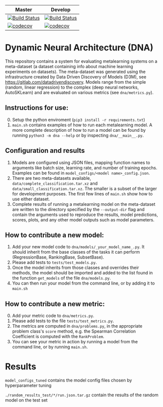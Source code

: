 | **Master**                                                                                                                                  | **Develop**                                                                                                                                 |
|----------------------------------------------------------------------------------------------------------------------------------------------|--------------------------------------------------------------------------------------------------------------------------------------------|
| [![Build Status](https://travis-ci.com/byu-dml/d3m-dynamic-neural-architecture.svg?branch=master)](https://travis-ci.com/byu-dml/d3m-dynamic-neural-architecture)                     | [![Build Status](https://travis-ci.com/byu-dml/d3m-dynamic-neural-architecture.svg?branch=develop)](https://travis-ci.com/byu-dml/d3m-dynamic-neural-architecture)                  |
| [![codecov](https://codecov.io/gh/byu-dml/d3m-dynamic-neural-architecture/branch/master/graph/badge.svg)](https://codecov.io/gh/byu-dml/d3m-dynamic-neural-architecture)  | [![codecov](https://codecov.io/gh/byu-dml/d3m-dynamic-neural-architecture/branch/develop/graph/badge.svg)](https://codecov.io/gh/byu-dml/d3m-dynamic-neural-architecture) |
# Dynamic Neural Architecture (DNA)

This repository contains a system for evaluating metalearning systems on a meta-dataset (a dataset containing info about machine learning experiments on datasets).
The meta-dataset was generated using the infrastructure created by Data Driven Discovery of Models (D3M), see https://gitlab.com/datadrivendiscovery.
Models range from the simple (random, linear regression) to the complex (deep neural networks, AutoSKLearn) and are evaluated on various metrics (see `dna/metrics.py`).

## Instructions for use:
0. Setup the python enviroment (`pip3 install -r requirements.txt`)
1. `main.sh` contains examples of how to run each metalearning model.
A more complete description of how to run a model can be found by running `python3 -m dna --help` or by inspecting `dna/__main__.py`.

## Configuration and results
1. Models are configured using JSON files, mapping function names to arguments like batch size, learning rate, and number of training epochs.
Examples can be found in `model_configs/<model name>_config.json`.
2. There are two meta-datasets available, `data/complete_classification.tar.xz` and `data/small_classification.tar.xz`.
The smaller is a subset of the larger for development purposes.
The first few lines of `main.sh` show how to use either dataset.
3. Complete results of running a metalearning model on the meta-dataset are written to the directory specified by the `--output-dir` flag and contain the arguments used to reproduce the results, model predictions, scores, plots, and any other model outputs such as model parameters.

## How to contribute a new model:
1. Add your new model code to `dna/models/_your_model_name_.py`.  It should inherit from the base classes of the tasks it can perform (RegressionBase, RankingBase, SubsetBase).
2. Please add tests to `tests/test_models.py`.
3. Once the model inherits from those classes and overrides their methods, the model should be imported and added to the list found in the function `get_models` of the file `dna/models.py`.
4. You can then run your model from the command line, or by adding it to `main.sh`

## How to contribute a new metric:
0. Add your metric code to `dna/metrics.py`.
1. Please add tests to the file `tests/test_metrics.py`.
2. The metrics are computed in `dna/problems.py`, in the appropriate problem class's `score` method, e.g. the Spearman Correlation Coefficient is computed with the `RankProblem`.
3. You can see your metric in action by running a model from the command line, or by running `main.sh`.


# Results

`model_configs_tuned` contains the model config files chosen by hyperparameter tuning

`./random_results_test/*/run.json.tar.gz` contain the results of the random model on the test set

